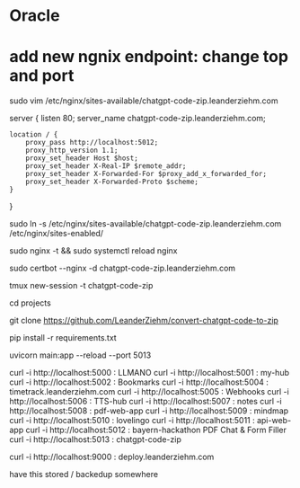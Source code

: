 # Oracle

# add new ngnix endpoint:  change top and port

sudo vim /etc/nginx/sites-available/chatgpt-code-zip.leanderziehm.com

server {
    listen 80;
    server_name chatgpt-code-zip.leanderziehm.com;

    location / {
        proxy_pass http://localhost:5012;
        proxy_http_version 1.1;
        proxy_set_header Host $host;
        proxy_set_header X-Real-IP $remote_addr;
        proxy_set_header X-Forwarded-For $proxy_add_x_forwarded_for;
        proxy_set_header X-Forwarded-Proto $scheme;
    }
}

sudo ln -s /etc/nginx/sites-available/chatgpt-code-zip.leanderziehm.com /etc/nginx/sites-enabled/

sudo nginx -t && sudo systemctl reload nginx

sudo certbot --nginx -d chatgpt-code-zip.leanderziehm.com

tmux new-session -t chatgpt-code-zip

cd projects

git clone https://github.com/LeanderZiehm/convert-chatgpt-code-to-zip

pip install -r requirements.txt

uvicorn main:app --reload --port 5013 


curl -i http://localhost:5000 : LLMANO
curl -i http://localhost:5001 : my-hub
curl -i http://localhost:5002 : Bookmarks
curl -i http://localhost:5004 : timetrack.leanderziehm.com
curl -i http://localhost:5005 : Webhooks
curl -i http://localhost:5006 : TTS-hub
curl -i http://localhost:5007 : notes
curl -i http://localhost:5008 : pdf-web-app
curl -i http://localhost:5009 : mindmap
curl -i http://localhost:5010 : lovelingo 
curl -i http://localhost:5011 : api-web-app 
curl -i http://localhost:5012 : bayern-hackathon PDF Chat & Form Filler
curl -i http://localhost:5013 : chatgpt-code-zip

curl -i http://localhost:9000 : deploy.leanderziehm.com


have this stored / backedup somewhere
